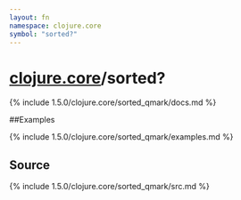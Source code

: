 ```yaml
---
layout: fn
namespace: clojure.core
symbol: "sorted?"
---
```


# [clojure.core](../)/sorted?

{% include 1.5.0/clojure.core/sorted_qmark/docs.md %}

##Examples

{% include 1.5.0/clojure.core/sorted_qmark/examples.md %}
## Source
{% include 1.5.0/clojure.core/sorted_qmark/src.md %}


